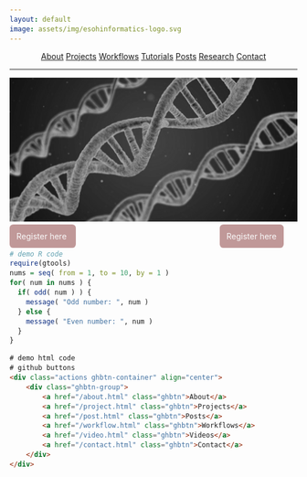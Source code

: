 ```yaml
---
layout: default
image: assets/img/esohinformatics-logo.svg
---
```


<div class="actions ghbtn-container" align="center">
 <div class="ghbtn-group">
  <a href="/about.html" class="mybtn">About</a>
  <a href="/project.html" class="mybtn">Projects</a>
  <a href="/workflow.html" class="mybtn">Workflows</a>
  <a href="/tutorial.html" class="mybtn">Tutorials</a>
  <a href="/post.html" class="mybtn">Posts</a>
  <a href="/research.html" class="mybtn">Research</a>
  <a href="/contact.html" class="mybtn">Contact</a>
 </div>
</div>

* * *


![](uploads/dna_greyscale.png)


<p>
  <span style="color: rgba(250, 250, 250, 1.0) ;background-color: rgba(100, 0, 0, 0.4); padding: 0.75rem; border-radius: 0.4rem; text-align: center; margin-right: 50%; " align="left">
    Register here
  </span>
  <span style="color: rgba(250, 250, 250, 1.0); background-color: rgba(100, 0, 0, 0.4); padding: 0.75rem; border-radius: 0.4rem; text-align: center; margin-left: 0%; " align="right">
    Register here
  </span>
</p>



```r
# demo R code
require(gtools)
nums = seq( from = 1, to = 10, by = 1 )
for( num in nums ) { 
  if( odd( num ) ) {
    message( "Odd number: ", num )
  } else {
    message( "Even number: ", num )
  }
}
```


```html
# demo html code
# github buttons
<div class="actions ghbtn-container" align="center">
    <div class="ghbtn-group">
        <a href="/about.html" class="ghbtn">About</a>
        <a href="/project.html" class="ghbtn">Projects</a>
        <a href="/post.html" class="ghbtn">Posts</a>
        <a href="/workflow.html" class="ghbtn">Workflows</a>
        <a href="/video.html" class="ghbtn">Videos</a>
        <a href="/contact.html" class="ghbtn">Contact</a>
    </div>
</div>
```

